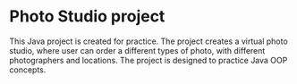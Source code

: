 <h1>Photo Studio project</h1>

This Java project is created for practice. 
The project creates a virtual photo studio, where user can order a different types of photo, with different photographers and locations.
The project is designed to practice Java OOP concepts. 

